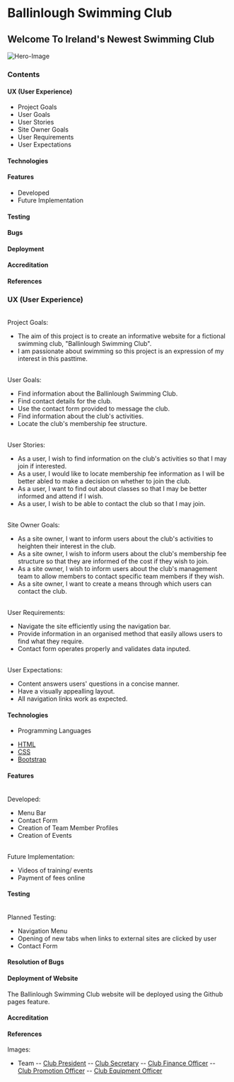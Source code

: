# Ballinlough Swimming Club
## Welcome To Ireland's Newest Swimming Club

![Hero-Image](https://github.com/shane-os/Ballinlough-swimming-club/blob/master/assets/images/Hero-Image.jpg)
### Contents

#### UX (User Experience)
  * Project Goals
  * User Goals
  * User Stories
  * Site Owner Goals
  * User Requirements
  * User Expectations
  
#### Technologies
#### Features
  * Developed
  * Future Implementation
#### Testing
#### Bugs
#### Deployment
#### Accreditation
#### References

### UX (User Experience)
<br/> Project Goals:
-   The aim of this project is to create an informative website for a fictional swimming club, "Ballinlough Swimming Club".
-   I am passionate about swimming so this project is an expression of my interest in this pasttime.

<br/> User Goals:
-   Find information about the Ballinlough Swimming Club.
-   Find contact details for the club.
-   Use the contact form provided to message the club.
-   Find information about the club's activities.
-   Locate the club's membership fee structure.

<br/> User Stories:
-   As a user, I wish to find information on the club's activities so that I may join if interested.
-   As a user, I would like to locate membership fee information as I will be better abled to make a decision on whether to join the club.
-   As a user, I want to find out about classes so that I may be better informed and attend if I wish.
-   As a user, I wish to be able to contact the club so that I may join.

<br/> Site Owner Goals:
-   As a site owner, I want to inform users about the club's activities to heighten their interest in the club.
-   As a site owner, I wish to inform users about the club's membership fee structure so that they are informed of the cost if they wish to join.
-   As a site owner, I wish to inform users about the club's management team to allow members to contact specific team members if they wish.
-   As a site owner, I want to create a means through which users can contact the club.

<br/> User Requirements:
-   Navigate the site efficiently using the navigation bar.
-   Provide information in an organised method that easily allows users to find what they require.
-   Contact form operates properly and validates data inputed.

<br/> User Expectations:
-   Content answers users' questions in a concise manner.
-   Have a visually appealling layout.
-   All navigation links work as expected.

#### Technologies
 * Programming Languages
- [HTML](https://developer.mozilla.org/en-US/docs/Web/Guide/HTML/HTML5)
- [CSS](https://developer.mozilla.org/en-US/docs/Web/CSS)
- [Bootstrap](https://getbootstrap.com/)

#### Features
<br/> Developed:
- Menu Bar
- Contact Form
- Creation of Team Member Profiles
- Creation of Events

<br/> Future Implementation:
- Videos of training/ events
- Payment of fees online

#### Testing
<br/> Planned Testing:
- Navigation Menu
- Opening of new tabs when links to external sites are clicked by user
- Contact Form

#### Resolution of Bugs

#### Deployment of Website
The Ballinlough Swimming Club website will be deployed using the Github pages feature.

#### Accreditation

#### References

Images:
- Team
-- [Club President](https://www.pexels.com/photo/woman-smiling-and-holding-teal-book-1181424/)
-- [Club Secretary](https://www.pexels.com/photo/happy-ethnic-woman-sitting-at-table-with-laptop-3769021/)
-- [Club Finance Officer](https://www.pexels.com/photo/man-wearing-black-zip-up-jacket-near-beach-smiling-at-the-photo-736716/)
-- [Club Promotion Officer](https://www.pexels.com/photo/man-in-blue-dress-shirt-smiling-3973335/)
-- [Club Equipment Officer](https://www.pexels.com/photo/happy-young-woman-working-on-typewriter-while-creating-new-story-5208023/)

